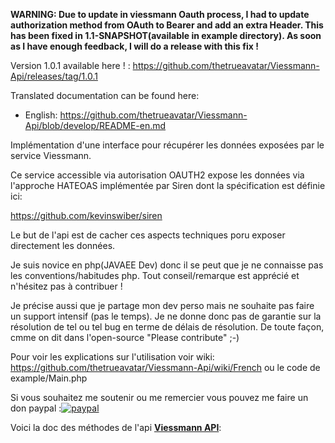 **WARNING: Due to update in viessmann Oauth process, I had to update authorization method from OAuth to Bearer and add an extra Header. This has been fixed in 1.1-SNAPSHOT(available in example directory). As soon as I have enough feedback, I will do a release with this fix !**


Version 1.0.1 available here ! : https://github.com/thetrueavatar/Viessmann-Api/releases/tag/1.0.1

Translated documentation can be found here:
- English: https://github.com/thetrueavatar/Viessmann-Api/blob/develop/README-en.md 

Implémentation d'une interface pour récupérer les données exposées par le service Viessmann.

Ce service accessible via autorisation OAUTH2 expose les données via l'approche HATEOAS implémentée par Siren dont la spécification est définie ici:

https://github.com/kevinswiber/siren

Le but de l'api est de cacher ces aspects techniques poru exposer directement les données.

Je suis novice en php(JAVAEE Dev) donc il se peut que je ne connaisse pas les conventions/habitudes php. Tout conseil/remarque est apprécié et n'hésitez pas à contribuer !

Je précise aussi que je partage mon dev perso mais ne souhaite pas faire un support intensif (pas le temps). Je ne donne donc pas de garantie sur la résolution de tel ou tel bug en terme de délais de résolution.
De toute façon, cmme on dit dans l'open-source "Please contribute" ;-)

Pour voir les explications sur l'utilisation voir wiki: https://github.com/thetrueavatar/Viessmann-Api/wiki/French ou le code de example/Main.php

Si vous souhaitez me soutenir ou me remercier vous pouvez me faire un don paypal :[![paypal](https://www.paypalobjects.com/fr_FR/BE/i/btn/btn_donate_LG.gif)](https://www.paypal.com/cgi-bin/webscr?cmd=_s-xclick&hosted_button_id=3DAXXVZV7PCR6)


Voici la doc des méthodes de l'api [**Viessmann API**](http://htmlpreview.github.com/?https://github.com/thetrueavatar/Viessmann-Api/blob/develop/docs/namespace-Viessmann.API.html):
